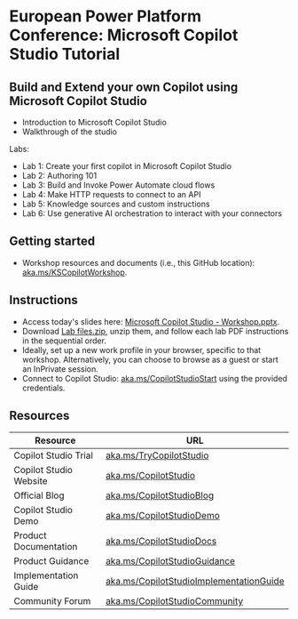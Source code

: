 # European Power Platform Conference: Microsoft Copilot Studio Tutorial

## Build and Extend your own Copilot using Microsoft Copilot Studio

- Introduction to Microsoft Copilot Studio 
- Walkthrough of the studio

Labs:
- Lab 1: Create your first copilot in Microsoft Copilot Studio
- Lab 2: Authoring 101
- Lab 3: Build and Invoke Power Automate cloud flows
- Lab 4: Make HTTP requests to connect to an API
- Lab 5: Knowledge sources and custom instructions
- Lab 6: Use generative AI orchestration to interact with your connectors

## Getting started

- Workshop resources and documents (i.e., this GitHub location): [aka.ms/KSCopilotWorkshop](https://aka.ms/KSCopilotWorkshop).

## Instructions

- Access today's slides here: [Microsoft Copilot Studio - Workshop.pptx](https://github.com/microsoft/CopilotStudioSamples/raw/master/Conferences/EPPC2024/Microsoft%20Copilot%20Studio%20-%20Workshop.pptx.pdf).
- Download [Lab files.zip](https://github.com/microsoft/CopilotStudioSamples/raw/master/Conferences/EPPC2024/Lab%20files.zip ), unzip them, and follow each lab PDF instructions in the sequential order.
- Ideally, set up a new work profile in your browser, specific to that workshop. Alternatively, you can choose to browse as a guest or start an InPrivate session.
- Connect to Copilot Studio: [aka.ms/CopilotStudioStart](https://aka.ms/CopilotStudioStart) using the provided credentials.

## Resources

| Resource | URL |
| --- | --- |
| Copilot Studio Trial | [aka.ms/TryCopilotStudio](https://aka.ms/TryCopilotStudio) |
| Copilot Studio Website | [aka.ms/CopilotStudio](https://aka.ms/CopilotStudio) |
| Official Blog | [aka.ms/CopilotStudioBlog](https://aka.ms/CopilotStudioBlog) |
| Copilot Studio Demo | [aka.ms/CopilotStudioDemo](https://aka.ms/CopilotStudioDemo) |
| Product Documentation | [aka.ms/CopilotStudioDocs](https://aka.ms/CopilotStudioDemo) |
| Product Guidance | [aka.ms/CopilotStudioGuidance](https://aka.ms/CopilotStudioGuidance) |
| Implementation Guide | [aka.ms/CopilotStudioImplementationGuide](https://ka.ms/CopilotStudioImplementationGuide) |
| Community Forum | [aka.ms/CopilotStudioCommunity](https://aka.ms/CopilotStudioCommunity) |
